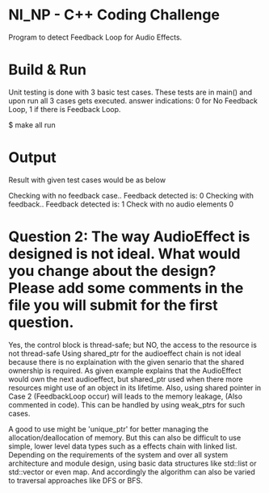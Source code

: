 # NI_NP - C++ Coding Challenge
Program to detect Feedback Loop for Audio Effects.

# Build & Run 
Unit testing is done with 3 basic test cases.
These tests are in main() and upon run all 3 cases gets executed.
answer indications: 0 for No Feedback Loop, 1 if there is Feedback Loop.

$ make all run

# Output 
Result with given test cases would be as below

Checking with no feedback case..
Feedback detected is: 0
Checking with feedback..
Feedback detected is: 1
Check with no audio elements
0

# Question 2: The way AudioEffect is designed is not ideal. What would you change about the design? Please add some comments in the file you will submit for the first question.
Yes, the control block is thread-safe; but NO, the access to the resource is not thread-safe
Using shared_ptr for the audioeffect chain is not ideal because there is no explaination with the given senario that the shared ownership is required. As given example explains that the AudioEffect would own the next audioeffect, but shared_ptr used when there more resources might use of an object in its lifetime. 
Also, using shared pointer in Case 2 (FeedbackLoop occur) will leads to the memory leakage, (Also commented in code). 
This can be handled by using weak_ptrs for such cases.

A good to use might be 'unique_ptr' for better managing the allocation/deallocation of memory. But this can also be difficult to use simple, lower level data types such as a effects chain with linked list. Depending on the requirements of the system and over all system architecture and module design, using basic data structures like std::list or std::vector or even map. And accordingly the algorithm can also be varied to traversal approaches like DFS or BFS.
